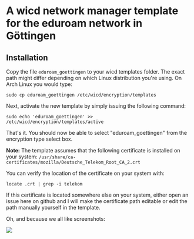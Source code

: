A wicd network manager template for the eduroam network in Göttingen
====================================================================

Installation
------------

Copy the file `eduroam_goettingen` to your wicd templates folder.
The exact path might differ depending on which Linux distribution you're using.
On Arch Linux you would type:

    sudo cp eduroam_goettingen /etc/wicd/encryption/templates

Next, activate the new template by simply issuing the following command:

    sudo echo 'eduroam_goettingen' >> /etc/wicd/encryption/templates/active

That's it. You should now be able to select "eduroam_goettingen" from the
encryption type select box.



__Note:__ The template assumes that the following certificate is installed on
your system: `/usr/share/ca-certificates/mozilla/Deutsche_Telekom_Root_CA_2.crt`

You can verify the location of the certificate on your system with:

    locate .crt | grep -i telekom

If this certificate is located somewhere else on your system, either open
an issue here on github and I will make the certificate path editable or
edit the path manually yourself in the template.

Oh, and because we all like screenshots:

<img src="https://raw.github.com/epegzz/wicd_eduroam_goettingen/master/screenshot.png">
